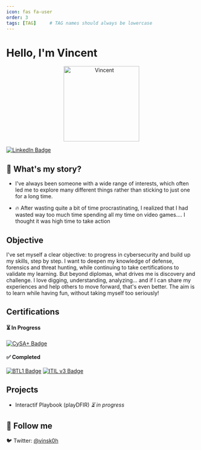 ```yaml
---
icon: fas fa-user
order: 3
tags: [TAG]     # TAG names should always be lowercase
---
```



# Hello, I'm Vincent

<div style="text-align: center;">
  <img src="https://i.pinimg.com/736x/8c/97/d8/8c97d8f65e34426d07847ac4f24cfd3c.jpg" alt="Vincent" width="200">
</div>

[![LinkedIn Badge](https://img.shields.io/badge/-LinkedIn-0072b1?style=for-the-badge&logo=linkedin&logoColor=white)](https://www.linkedin.com/in/vincent-maute/)


## 👋 What's my story?
- I've always been someone with a wide range of interests, which often led me to explore many different things rather than sticking to just one for a long time.

- 🔥 After wasting quite a bit of time procrastinating, I realized that I had wasted way too much time spending all my time on video games.... I thought it was high time to take action


## Objective
I've set myself a clear objective: to progress in cybersecurity and build up my skills, step by step. I want to deepen my knowledge of defense, forensics and threat hunting, while continuing to take certifications to validate my learning. But beyond diplomas, what drives me is discovery and challenge. I love digging, understanding, analyzing... and if I can share my experiences and help others to move forward, that's even better. The aim is to learn while having fun, without taking myself too seriously!

## Certifications

#### ⏳ In Progress  
[![CySA+ Badge](https://img.shields.io/badge/-CySA%2B-FF0000?style=for-the-badge&logo=CompTIA&logoColor=white)](https://www.comptia.org/en/certifications/cybersecurity-analyst)

#### ✅ Completed  
[![BTL1 Badge](https://img.shields.io/badge/-BTL1-007ACC?style=for-the-badge&logo=SBT&logoColor=white)](https://www.securityblue.team/certifications/blue-team-level-1)
[![ITIL v3 Badge](https://img.shields.io/badge/-ITIL%20v3%20Foundation-4D4D4D?style=for-the-badge&logo=Axelos&logoColor=white)](https://www.axelos.com/certifications/itil-service-management/itil-4-foundation)




## Projects
- Interactif Playbook (playDFIR)  *⏳ in progress*

## 🔗 Follow me
🐦 Twitter: [@vinsk0h](https://twitter.com/vinsk0h)